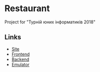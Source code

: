 # Restaurant

Project for "Турній юних інформатиків 2018"

## Links
- [Site](https://young-cafe.pp.ua)
- [Frontend](https://github.com/Tarik02/restaurant-frontend)
- [Backend](https://github.com/Tarik02/restaurant-backend)
- [Emulator](https://github.com/Tarik02/restaurant-emulator)
